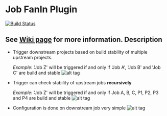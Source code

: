 Job FanIn Plugin
=====================
[![Build Status](https://jenkins.ci.cloudbees.com/buildStatus/icon?job=plugins/job-fan-in-plugin)](https://jenkins.ci.cloudbees.com/job/plugins/job/job-fan-in-plugin/)

See [Wiki page](https://wiki.jenkins-ci.org/display/JENKINS/JobFanIn+Plugin) for more information.
Description
--------------------
* Trigger downstream projects based on build stability of multiple upstream projects.

  _Example_: 'Job Z' will be triggered if and only if 'Job A', 'Job B' and 'Job C' are build and stable
![alt tag](https://raw.githubusercontent.com/jenkinsci/job-fan-in-plugin/master/fanin.png)

* Trigger can check stability of upstream jobs **recursively**
 
  _Example_: 'Job Z' will be triggered if and only if Job A, B, C, P1, P2, P3 and P4 are build and stable
![alt tag](https://raw.githubusercontent.com/jenkinsci/job-fan-in-plugin/master/fanin-hierarchy.png)

* Configuration is done on downstream job very simple
![alt tag](https://raw.githubusercontent.com/jenkinsci/job-fan-in-plugin/master/job-fan-in-plugin.png)
